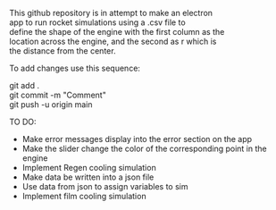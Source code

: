 This github repository is in attempt to make an electron  
app to run rocket simulations using a .csv file to  
define the shape of the engine with the first column as the   
location across the engine, and the second as r which is   
the distance from the center.

To add changes use this sequence:  

git add .  
git commit -m "Comment"  
git push -u origin main  

TO DO:

- Make error messages display into the error section on the app
- Make the slider change the color of the corresponding point in the engine 
- Implement Regen cooling simulation 
- Make data be written into a json file
- Use data from json to assign variables to sim
- Implement film cooling simulation